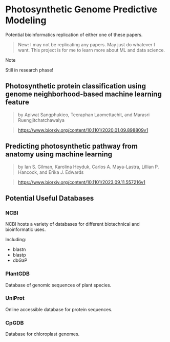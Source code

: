 # Photosynthetic Genome Predictive Modeling

Potential bioinformatics replication of either one of these papers.
> New: I may not be replicating any papers. May just do whatever I want. This project is for
> me to learn more about ML and data science.

> [!NOTE]
> Still in research phase!

## Photosynthetic protein classification using genome neighborhood-based machine learning feature

> by Apiwat Sangphukieo, Teeraphan Laomettachit, and Marasri Ruengjitchatchawalya

> https://www.biorxiv.org/content/10.1101/2020.01.09.898809v1

## Predicting photosynthetic pathway from anatomy using machine learning

> by Ian S. Gilman, Karolina Heyduk, Carlos A. Maya-Lastra, Lillian P. Hancock, and Erika J. Edwards

> https://www.biorxiv.org/content/10.1101/2023.09.11.557216v1

## Potential Useful Databases

### NCBI

NCBI hosts a variety of databases for different biotechnical and bioinformatic uses. 

Including:
- blastn
- blastp
- dbGaP

### PlantGDB

Database of genomic sequences of plant species.

### UniProt

Online accessible database for protein sequences.

### CpGDB

Database for chloroplast genomes.
